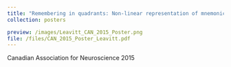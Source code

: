 ```yaml
---
title: "Remembering in quadrants: Non-linear representation of mnemonic space in the primate brain"
collection: posters

preview: /images/Leavitt_CAN_2015_Poster.png
file: /files/CAN_2015_Poster_Leavitt.pdf
---
```


Canadian Association for Neuroscience 2015
